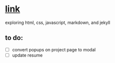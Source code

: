 # [link](https://emilytran99.github.io)
exploring html, css, javascript, markdown, and jekyll

## to do: 
- [ ] convert popups on project page to modal
- [ ] update resume
